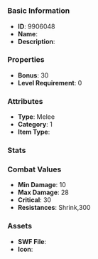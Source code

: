 # 



### Basic Information

- **ID**: 9906048
- **Name**: 
- **Description**: 

### Properties

- **Bonus**: 30
- **Level Requirement**: 0

### Attributes

- **Type**: Melee
- **Category**: 1
- **Item Type**: 

### Stats


### Combat Values

- **Min Damage**: 10
- **Max Damage**: 28
- **Critical**: 30
- **Resistances**: Shrink,300

### Assets

- **SWF File**: 
- **Icon**: 

